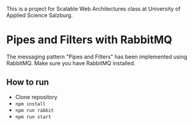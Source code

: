 This is a project for Scalable Web Architectures class at University of Applied Science Salzburg.

# Pipes and Filters with RabbitMQ

The messaging pattern "Pipes and Filters" has been implemented using RabbitMQ.
Make sure you have RabbitMQ installed.

## How to run
- Clone repository
- ```npm install```
- ```npm run rabbit```
- ```npm run start```